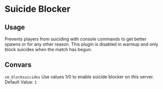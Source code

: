 # Suicide Blocker  

## Usage  

Prevents players from suiciding with console commands to get better spawns or for any other reason. This plugin is disabled in warmup and only block suicides when the match has begun.

## Convars

`sm_blocksuicides`  Use values 1/0 to enable suicide blocker on this server. Default Value: `1`
